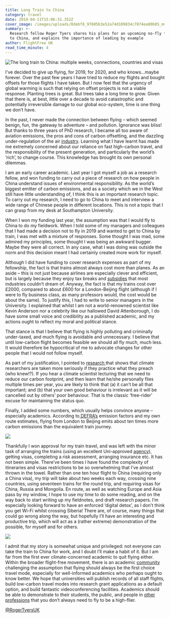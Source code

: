 ```yaml
---
title: Long Train to China
category: travel
date: 2019-04-11T15:06:31.352Z
cover_image: /images/uploads/0debf8_97605b3e52a74d109834c7874ea80b05_mv2.webp
summary: >-
  Research fellow Roger Tyers shares his plans for an upcoming no-fly field trip
  to China, and explains the importance of leading by example
author: FlightFree UK
read_time_minute: 4
---
```

![](/images/uploads/0debf8_97605b3e52a74d109834c7874ea80b05_mv2.webp "The long train to China: multiple weeks, connections, countries and visas")

I've decided to give up flying, for 2019, for 2020, and who knows…maybe forever. Over the past few years I have tried to reduce my flights and bought offsets for those flights I have taken. But I now feel that the urgency of global warming is such that relying on offset projects is not a viable response. Planting trees is great. But trees take a long time to grow. Given that there is, at best, little over a decade to avoid catastrophic and potentially irreversible damage to our global eco-system, time is one thing we don’t have.

In the past, I never made the connection between flying – which seemed benign, fun, the gateway to adventure – and pollution. Ignorance was bliss! But thanks to three years of PhD research, I became all too aware of aviation emissions, the pros and cons of carbon offsetting, and the dazzling under-regulation of the air [industry](https://theconversation.com/its-time-to-wake-up-to-the-devastating-impact-flying-has-on-the-environment-70953). Learning what I have learnt has made me extremely concerned about our reliance on fast high-carbon travel, and the responsibility of the present generation, and particularly the world’s ‘rich’, to change course. This knowledge has brought its own personal dilemmas.

I am an early career academic. Last year I got myself a job as a research fellow, and won funding to carry out a piece of research on how people in China understand issues of environmental responsibility. As the world’s biggest emitter of carbon emissions, and as a society which we in the West still have little understanding of, I think this is an important research topic. To carry out my research, I need to go to China to meet and interview a wide range of Chinese people in different locations. This is not a topic that I can grasp from my desk at Southampton University. 

When I won my funding last year, the assumption was that I would fly to China to do my fieldwork. When I told some of my managers and colleagues that I had made a decision not to fly in 2019 and wanted to get to China by train, I was met with a mixture of responses. Some thought I was mad, some admired my principles, some thought I was being an awkward bugger. Maybe they were all correct. In any case, what I was doing was outside the norm and this decision meant I had certainly created more work for myself.

Although I did have funding to cover research expenses as part of my fellowship, the fact is that trains almost always cost more than planes. As an aside – this is not just because airlines are especially clever and efficient, but is largely because they enjoy tax breaks and [subsidies](https://www.mdpi.com/2071-1050/9/8/1295) that most industries couldn’t dream of. Anyway, the fact is that my trains cost over £2000, compared to about £600 for a London-Beijing flight (although if I were to fly business class, as many professors would, the cost would be about the same). To justify this, I had to write to senior managers in the University. I explained that whilst I am not a world-renowned scientist like Kevin Anderson nor a celebrity like our hallowed David Attenborough, I do have some small voice and credibility as a published academic, and my actions ought to reflect my moral and political stance. 

That stance is that I believe that flying is highly polluting and criminally under-taxed, and much flying is avoidable and unnecessary. I believe that until low-carbon flight becomes feasible we should all fly much, much less. It would therefore be hypocritical of me to advocate changes for other people that I would not follow myself. 

As part of my justification, I pointed to [research ](https://link.springer.com/article/10.1007/s10584-016-1713-2)that shows that climate researchers are taken more seriously if they practice what they preach (who knew!?). If you hear a climate scientist lecturing that we need to reduce our carbon footprint, and then learn that he/she personally flies multiple times per year, you are likely to think that (a) it can’t be all that important; and (b) that your own good behaviour is irrelevant as it will be cancelled out by others’ poor behaviour. That is the classic ‘free-rider’ excuse for maintaining the status quo.

Finally, I added some numbers, which usually helps convince anyone – especially academics. According to[ DEFRA’s](https://www.gov.uk/government/publications/greenhouse-gas-reporting-conversion-factors-2018) emission factors and my own route estimates, flying from London to Beijing emits about ten times more carbon emissions than the equivalent train journey.

![](/images/uploads/0debf8_c9722af8ab104d05ab381920106b6395_mv2-1-.webp)

Thankfully I won approval for my train travel, and was left with the minor task of arranging the trains (using an excellent Uni-approved [agency](www.thetravelbureau.co.uk/)), getting visas, completing a risk assessment, arranging insurance etc. It has not been simple. There’ve been times I have found the complexity of itineraries and visas restrictions to be so overwhelming that I’ve almost thrown in the towel. Rather than one ten hour flight to China (requiring only a China visa), my trip will take about two weeks each way, crossing nine countries, using seventeen trains for the round trip, and requiring visas for China, Russia and Mongolia. En route, as well as watching Europe and Asia pass by my window, I hope to use my time to do some reading, and on the way back to start writing up my fieldnotes, and draft research papers. I’m especially looking forward to have an enforced ‘digital detox’, as I don’t think you get Wi-Fi whilst crossing Siberia! There are, of course, many things that could go wrong along the way, but hopefully I’ll have an interesting and productive trip, which will act as a (rather extreme) demonstration of the possible, for myself and for others. 

![](/images/uploads/0debf8_852ff5eb35e34017b67830c259dbbb8b_mv2_d_1457_2369_s_2.webp)

I admit that my story is somewhat unique and privileged: not everyone can take the train to China for work, and I doubt I’ll make a habit of it. But I am far from the first ever climate-concerned academic to quit flying either. Within the broader flight-free movement, there is an academic [community ](https://academicflyingblog.wordpress.com/)challenging the assumption that flying should always be the first choice travel mode, especially for well-informed academics who perhaps ought to know better. We hope that universities will publish records of all staff flights, build low-carbon travel modes into research grant applications as a default option, and build fantastic videoconferencing facilities. Academics should be able to demonstrate to their students, the public, and people in [other professions](https://theconversation.com/researchers-set-an-example-fly-less-111046) that you don’t always need to fly to be a high-flier. 

[@RogerTyersUK](https://twitter.com/RogerTyersUK)
